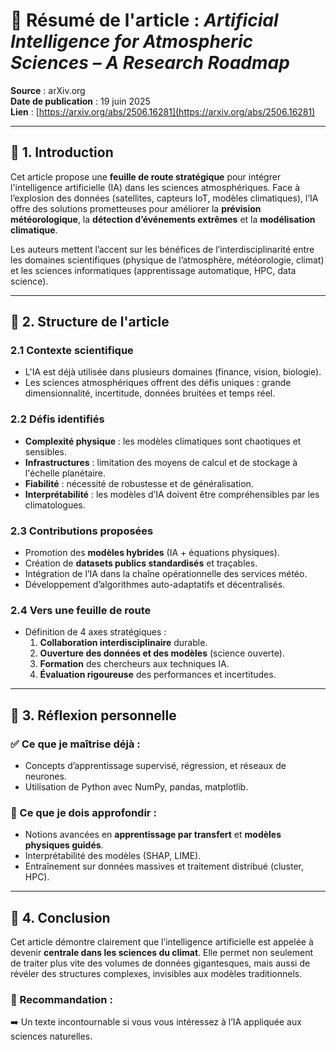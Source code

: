 # 📘 Résumé de l'article : *Artificial Intelligence for Atmospheric Sciences – A Research Roadmap*
**Source** : arXiv.org  
**Date de publication** : 19 juin 2025  
**Lien** : [https://arxiv.org/abs/2506.16281](https://arxiv.org/abs/2506.16281)

---

## 🧭 1. Introduction

Cet article propose une **feuille de route stratégique** pour intégrer l'intelligence artificielle (IA) dans les sciences atmosphériques. Face à l’explosion des données (satellites, capteurs IoT, modèles climatiques), l’IA offre des solutions prometteuses pour améliorer la **prévision météorologique**, la **détection d’événements extrêmes** et la **modélisation climatique**.

Les auteurs mettent l’accent sur les bénéfices de l’interdisciplinarité entre les domaines scientifiques (physique de l’atmosphère, météorologie, climat) et les sciences informatiques (apprentissage automatique, HPC, data science).

---

## 🧩 2. Structure de l'article

### 2.1 Contexte scientifique
- L'IA est déjà utilisée dans plusieurs domaines (finance, vision, biologie).
- Les sciences atmosphériques offrent des défis uniques : grande dimensionnalité, incertitude, données bruitées et temps réel.

### 2.2 Défis identifiés
- **Complexité physique** : les modèles climatiques sont chaotiques et sensibles.
- **Infrastructures** : limitation des moyens de calcul et de stockage à l'échelle planétaire.
- **Fiabilité** : nécessité de robustesse et de généralisation.
- **Interprétabilité** : les modèles d’IA doivent être compréhensibles par les climatologues.

### 2.3 Contributions proposées
- Promotion des **modèles hybrides** (IA + équations physiques).
- Création de **datasets publics standardisés** et traçables.
- Intégration de l’IA dans la chaîne opérationnelle des services météo.
- Développement d’algorithmes auto-adaptatifs et décentralisés.

### 2.4 Vers une feuille de route
- Définition de 4 axes stratégiques :
  1. **Collaboration interdisciplinaire** durable.
  2. **Ouverture des données et des modèles** (science ouverte).
  3. **Formation** des chercheurs aux techniques IA.
  4. **Évaluation rigoureuse** des performances et incertitudes.

---

## 🧠 3. Réflexion personnelle

### ✅ Ce que je maîtrise déjà :
- Concepts d’apprentissage supervisé, régression, et réseaux de neurones.
- Utilisation de Python avec NumPy, pandas, matplotlib.

### 📌 Ce que je dois approfondir :
- Notions avancées en **apprentissage par transfert** et **modèles physiques guidés**.
- Interprétabilité des modèles (SHAP, LIME).
- Entraînement sur données massives et traitement distribué (cluster, HPC).

---

## 🧾 4. Conclusion

Cet article démontre clairement que l’intelligence artificielle est appelée à devenir **centrale dans les sciences du climat**. Elle permet non seulement de traiter plus vite des volumes de données gigantesques, mais aussi de révéler des structures complexes, invisibles aux modèles traditionnels.

### 🔖 Recommandation :
➡️ Un texte incontournable si vous vous intéressez à l’IA appliquée aux sciences naturelles.

